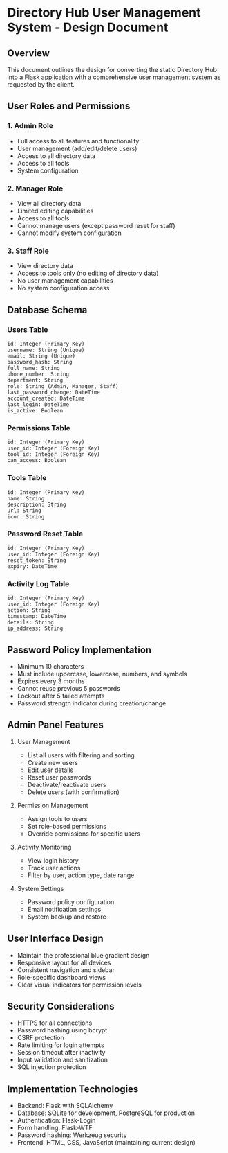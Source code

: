 # Directory Hub User Management System - Design Document

## Overview
This document outlines the design for converting the static Directory Hub into a Flask application with a comprehensive user management system as requested by the client.

## User Roles and Permissions

### 1. Admin Role
- Full access to all features and functionality
- User management (add/edit/delete users)
- Access to all directory data
- Access to all tools
- System configuration

### 2. Manager Role
- View all directory data
- Limited editing capabilities
- Access to all tools
- Cannot manage users (except password reset for staff)
- Cannot modify system configuration

### 3. Staff Role
- View directory data
- Access to tools only (no editing of directory data)
- No user management capabilities
- No system configuration access

## Database Schema

### Users Table
```
id: Integer (Primary Key)
username: String (Unique)
email: String (Unique)
password_hash: String
full_name: String
phone_number: String
department: String
role: String (Admin, Manager, Staff)
last_password_change: DateTime
account_created: DateTime
last_login: DateTime
is_active: Boolean
```

### Permissions Table
```
id: Integer (Primary Key)
user_id: Integer (Foreign Key)
tool_id: Integer (Foreign Key)
can_access: Boolean
```

### Tools Table
```
id: Integer (Primary Key)
name: String
description: String
url: String
icon: String
```

### Password Reset Table
```
id: Integer (Primary Key)
user_id: Integer (Foreign Key)
reset_token: String
expiry: DateTime
```

### Activity Log Table
```
id: Integer (Primary Key)
user_id: Integer (Foreign Key)
action: String
timestamp: DateTime
details: String
ip_address: String
```

## Password Policy Implementation
- Minimum 10 characters
- Must include uppercase, lowercase, numbers, and symbols
- Expires every 3 months
- Cannot reuse previous 5 passwords
- Lockout after 5 failed attempts
- Password strength indicator during creation/change

## Admin Panel Features
1. User Management
   - List all users with filtering and sorting
   - Create new users
   - Edit user details
   - Reset user passwords
   - Deactivate/reactivate users
   - Delete users (with confirmation)

2. Permission Management
   - Assign tools to users
   - Set role-based permissions
   - Override permissions for specific users

3. Activity Monitoring
   - View login history
   - Track user actions
   - Filter by user, action type, date range

4. System Settings
   - Password policy configuration
   - Email notification settings
   - System backup and restore

## User Interface Design
- Maintain the professional blue gradient design
- Responsive layout for all devices
- Consistent navigation and sidebar
- Role-specific dashboard views
- Clear visual indicators for permission levels

## Security Considerations
- HTTPS for all connections
- Password hashing using bcrypt
- CSRF protection
- Rate limiting for login attempts
- Session timeout after inactivity
- Input validation and sanitization
- SQL injection protection

## Implementation Technologies
- Backend: Flask with SQLAlchemy
- Database: SQLite for development, PostgreSQL for production
- Authentication: Flask-Login
- Form handling: Flask-WTF
- Password hashing: Werkzeug security
- Frontend: HTML, CSS, JavaScript (maintaining current design)
